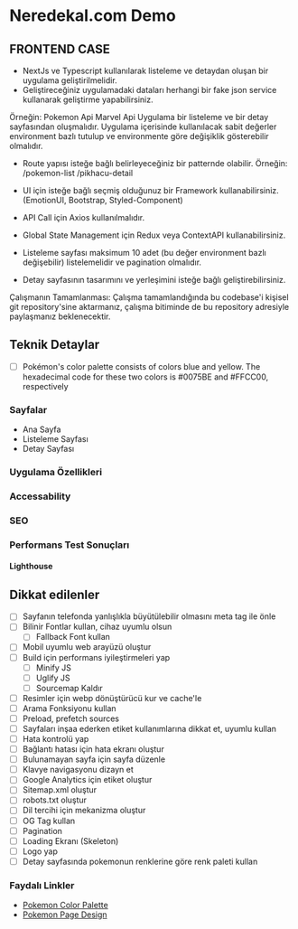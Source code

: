 # Neredekal.com Demo

## FRONTEND CASE

- NextJs ve Typescript kullanılarak listeleme ve detaydan oluşan bir uygulama
  geliştirilmelidir.
- Geliştireceğiniz uygulamadaki dataları herhangi bir fake json service kullanarak
  geliştirme yapabilirsiniz.

Örneğin:
Pokemon Api
Marvel Api
Uygulama bir listeleme ve bir detay sayfasından oluşmalıdır.
Uygulama içerisinde kullanılacak sabit değerler environment bazlı tutulup ve environmente göre
değişiklik gösterebilir olmalıdır.

- Route yapısı isteğe bağlı belirleyeceğiniz bir patternde olabilir.
  Örneğin:
  /pokemon-list
  /pikhacu-detail

- UI için isteğe bağlı seçmiş olduğunuz bir Framework kullanabilirsiniz. (EmotionUI,
  Bootstrap, Styled-Component)

- API Call için Axios kullanılmalıdır.
- Global State Management için Redux veya ContextAPI kullanabilirsiniz.
- Listeleme sayfası maksimum 10 adet (bu değer environment bazlı değişebilir)
  listelemelidir ve pagination olmalıdır.
- Detay sayfasının tasarımını ve yerleşimini isteğe bağlı geliştirebilirsiniz.

Çalışmanın Tamamlanması:
Çalışma tamamlandığında bu codebase'i kişisel git repository'sine aktarmanız, çalışma bitiminde
de bu repository adresiyle paylaşmanız beklenecektir.

## Teknik Detaylar

- [ ] Pokémon's color palette consists of colors blue and yellow. The hexadecimal code for these two colors is #0075BE and #FFCC00, respectively

### Sayfalar

- Ana Sayfa
- Listeleme Sayfası
- Detay Sayfası

### Uygulama Özellikleri

### Accessability

### SEO

### Performans Test Sonuçları

#### Lighthouse

## Dikkat edilenler

- [ ] Sayfanın telefonda yanlışlıkla büyütülebilir olmasını meta tag ile önle
- [ ] Bilinir Fontlar kullan, cihaz uyumlu olsun
  - [ ] Fallback Font kullan
- [ ] Mobil uyumlu web arayüzü oluştur
- [ ] Build için performans iyileştirmeleri yap
  - [ ] Minify JS
  - [ ] Uglify JS
  - [ ] Sourcemap Kaldır
- [ ] Resimler için webp dönüştürücü kur ve cache'le
- [ ] Arama Fonksiyonu kullan
- [ ] Preload, prefetch sources
- [ ] Sayfaları inşaa ederken etiket kullanımlarına dikkat et, uyumlu kullan
- [ ] Hata kontrolü yap
- [ ] Bağlantı hatası için hata ekranı oluştur
- [ ] Bulunamayan sayfa için sayfa düzenle
- [ ] Klavye navigasyonu dizayn et
- [ ] Google Analytics için etiket oluştur
- [ ] Sitemap.xml oluştur
- [ ] robots.txt oluştur
- [ ] Dil tercihi için mekanizma oluştur
- [ ] OG Tag kullan
- [ ] Pagination
- [ ] Loading Ekranı (Skeleton)
- [ ] Logo yap
- [ ] Detay sayfasında pokemonun renklerine göre renk paleti kullan

### Faydalı Linkler

- [Pokemon Color Palette](https://pokemonpalette.com/)
- [Pokemon Page Design](https://dribbble.com/shots/21488745-Pok-dex-Web-Version-Redesign)
